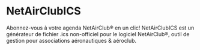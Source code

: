 # NetAirClubICS

Abonnez-vous à votre agenda NetAirClub® en un clic! NetAirClubICS est un générateur de fichier .ics non-officiel pour le logiciel NetAirClub®, outil de gestion pour associations aéronautiques & aéroclub.
